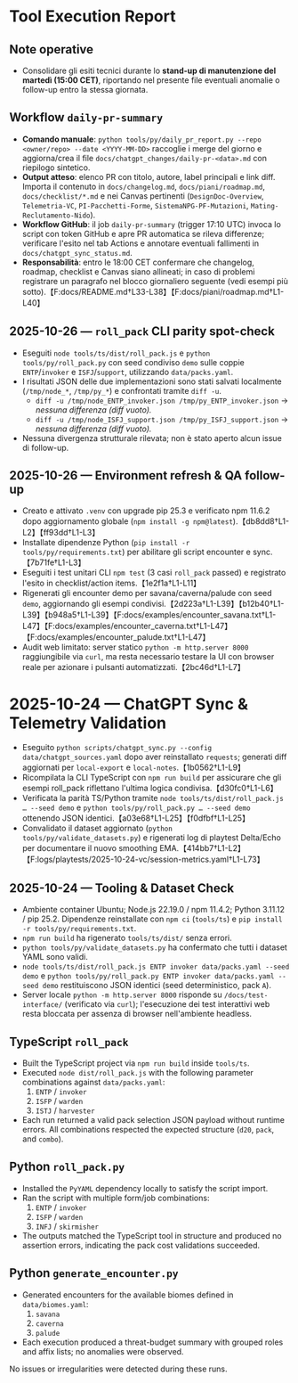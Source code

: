 # Tool Execution Report

## Note operative
- Consolidare gli esiti tecnici durante lo **stand-up di manutenzione del martedì (15:00 CET)**,
  riportando nel presente file eventuali anomalie o follow-up entro la stessa giornata.

## Workflow `daily-pr-summary`
- **Comando manuale**: `python tools/py/daily_pr_report.py --repo <owner/repo> --date <YYYY-MM-DD>` raccoglie i merge del giorno e aggiorna/crea il file `docs/chatgpt_changes/daily-pr-<data>.md` con riepilogo sintetico.
- **Output atteso**: elenco PR con titolo, autore, label principali e link diff. Importa il contenuto in `docs/changelog.md`, `docs/piani/roadmap.md`, `docs/checklist/*.md` e nei Canvas pertinenti (`DesignDoc-Overview`, `Telemetria-VC`, `PI-Pacchetti-Forme`, `SistemaNPG-PF-Mutazioni`, `Mating-Reclutamento-Nido`).
- **Workflow GitHub**: il job `daily-pr-summary` (trigger 17:10 UTC) invoca lo script con token GitHub e apre PR automatica se rileva differenze; verificare l'esito nel tab Actions e annotare eventuali fallimenti in `docs/chatgpt_sync_status.md`.
- **Responsabilità**: entro le 18:00 CET confermare che changelog, roadmap, checklist e Canvas siano allineati; in caso di problemi registrare un paragrafo nel blocco giornaliero seguente (vedi esempi più sotto).【F:docs/README.md†L33-L38】【F:docs/piani/roadmap.md†L1-L40】

## 2025-10-26 — `roll_pack` CLI parity spot-check
- Eseguiti `node tools/ts/dist/roll_pack.js` e `python tools/py/roll_pack.py` con seed condiviso `demo` sulle coppie `ENTP`/`invoker` e `ISFJ`/`support`, utilizzando `data/packs.yaml`.
- I risultati JSON delle due implementazioni sono stati salvati localmente (`/tmp/node_*`, `/tmp/py_*`) e confrontati tramite `diff -u`.
  - `diff -u /tmp/node_ENTP_invoker.json /tmp/py_ENTP_invoker.json` → _nessuna differenza (diff vuoto)._ 
  - `diff -u /tmp/node_ISFJ_support.json /tmp/py_ISFJ_support.json` → _nessuna differenza (diff vuoto)._ 
- Nessuna divergenza strutturale rilevata; non è stato aperto alcun issue di follow-up.

## 2025-10-26 — Environment refresh & QA follow-up
- Creato e attivato `.venv` con upgrade pip 25.3 e verificato npm 11.6.2 dopo aggiornamento globale (`npm install -g npm@latest`).【db8dd8†L1-L2】【ff93dd†L1-L3】
- Installate dipendenze Python (`pip install -r tools/py/requirements.txt`) per abilitare gli script encounter e sync.【7b71fe†L1-L3】
- Eseguiti i test unitari CLI `npm test` (3 casi `roll_pack` passed) e registrato l'esito in checklist/action items.【1e2f1a†L1-L11】
- Rigenerati gli encounter demo per savana/caverna/palude con seed `demo`, aggiornando gli esempi condivisi.【2d223a†L1-L39】【b12b40†L1-L39】【b948a5†L1-L39】【F:docs/examples/encounter_savana.txt†L1-L47】【F:docs/examples/encounter_caverna.txt†L1-L47】【F:docs/examples/encounter_palude.txt†L1-L47】
- Audit web limitato: server statico `python -m http.server 8000` raggiungibile via `curl`, ma resta necessario testare la UI con browser reale per azionare i pulsanti automatizzati.【2bc46d†L1-L7】

# 2025-10-24 — ChatGPT Sync & Telemetry Validation
- Eseguito `python scripts/chatgpt_sync.py --config data/chatgpt_sources.yaml` dopo aver reinstallato `requests`; generati diff aggiornati per `local-export` e `local-notes`.【1b0562†L1-L9】
- Ricompilata la CLI TypeScript con `npm run build` per assicurare che gli esempi roll_pack riflettano l'ultima logica condivisa.【d30fc0†L1-L6】
- Verificata la parità TS/Python tramite `node tools/ts/dist/roll_pack.js … --seed demo` e `python tools/py/roll_pack.py … --seed demo` ottenendo JSON identici.【a03e68†L1-L25】【f0dfbf†L1-L25】
- Convalidato il dataset aggiornato (`python tools/py/validate_datasets.py`) e rigenerati log di playtest Delta/Echo per documentare il nuovo smoothing EMA.【414bb7†L1-L2】【F:logs/playtests/2025-10-24-vc/session-metrics.yaml†L1-L73】

## 2025-10-24 — Tooling & Dataset Check
- Ambiente container Ubuntu; Node.js 22.19.0 / npm 11.4.2; Python 3.11.12 / pip 25.2. Dipendenze reinstallate con `npm ci` (`tools/ts`) e `pip install -r tools/py/requirements.txt`.
- `npm run build` ha rigenerato `tools/ts/dist/` senza errori.
- `python tools/py/validate_datasets.py` ha confermato che tutti i dataset YAML sono validi.
- `node tools/ts/dist/roll_pack.js ENTP invoker data/packs.yaml --seed demo` e `python tools/py/roll_pack.py ENTP invoker data/packs.yaml --seed demo` restituiscono JSON identici (seed deterministico, pack `A`).
- Server locale `python -m http.server 8000` risponde su `/docs/test-interface/` (verificato via `curl`); l'esecuzione dei test interattivi web resta bloccata per assenza di browser nell'ambiente headless.

## TypeScript `roll_pack`
- Built the TypeScript project via `npm run build` inside `tools/ts`.
- Executed `node dist/roll_pack.js` with the following parameter combinations against `data/packs.yaml`:
  1. `ENTP` / `invoker`
  2. `ISFP` / `warden`
  3. `ISTJ` / `harvester`
- Each run returned a valid pack selection JSON payload without runtime errors. All combinations respected the expected structure (`d20`, `pack`, and `combo`).

## Python `roll_pack.py`
- Installed the `PyYAML` dependency locally to satisfy the script import.
- Ran the script with multiple form/job combinations:
  1. `ENTP` / `invoker`
  2. `ISFP` / `warden`
  3. `INFJ` / `skirmisher`
- The outputs matched the TypeScript tool in structure and produced no assertion errors, indicating the pack cost validations succeeded.

## Python `generate_encounter.py`
- Generated encounters for the available biomes defined in `data/biomes.yaml`:
  1. `savana`
  2. `caverna`
  3. `palude`
- Each execution produced a threat-budget summary with grouped roles and affix lists; no anomalies were observed.

No issues or irregularities were detected during these runs.
